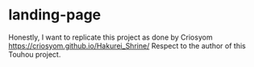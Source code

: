 # landing-page

Honestly, I want to replicate this project as done by Criosyom https://criosyom.github.io/Hakurei_Shrine/ Respect to the author of this Touhou project.
